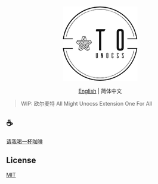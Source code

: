 <p align="center">
<img height="200" src="./assets/kv.png" alt="to unocss">
</p>
<p align="center"> <a href="./README.md">English</a> | 简体中文</p>

>WIP: 欧尔麦特 All Might 
Unocss Extension One For All 
## :coffee:

[请我喝一杯咖啡](https://github.com/Simon-He95/sponsor)

## License

[MIT](./license)
